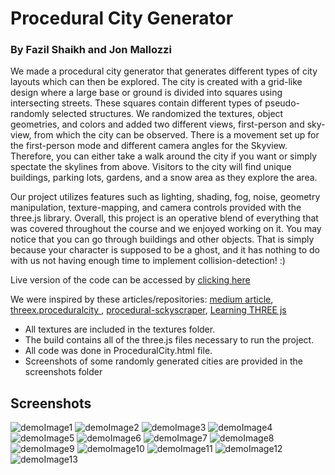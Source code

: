 # Procedural City Generator
### By Fazil Shaikh and Jon Mallozzi

We made a procedural city generator that generates different types of city layouts which can then be explored. The city is created with a grid-like design where a large base or ground is divided into squares using intersecting streets. These squares contain different types of pseudo-randomly selected structures. We randomized the textures, object geometries, and colors and added two different views, first-person and sky-view, from which the city can be observed. There is a movement set up for the first-person mode and different camera angles for the Skyview. Therefore, you can either take a walk around the city if you want or simply spectate the skylines from above. Visitors to the city will find unique buildings, parking lots, gardens, and a snow area as they explore the area. 

Our project utilizes features such as lighting, shading, fog, noise, geometry manipulation, texture-mapping, and camera controls provided with the three.js library. Overall, this project is an operative blend of everything that was covered throughout the course and we enjoyed working on it. You may notice that you can go through buildings and other objects. That is simply because your character is supposed to be a ghost, and it has nothing to do with us not having enough time to implement collision-detection! :)

Live version of the code can be accessed by [clicking here](https://cs.usm.maine.edu/~shaikh/cos452/finalproject/ProceduralCity.html)

We were inspired by these articles/repositories: [medium article](https://medium.com/@Rototu/making-a-procedural-skyscraper-city-generator-with-three-js-and-webgl2-8f8b721bd044),
[threex.proceduralcity
](https://github.com/jeromeetienne/threex.proceduralcity),
[procedural-sckyscraper](https://github.com/Rototu/procedural-sckyscraper-city-generator-and-shader/blob/master/main.js),
[Learning THREE js](http://learningthreejs.com/blog/2013/08/02/how-to-do-a-procedural-city-in-100lines/)

- All textures are included in the textures folder.<br/> 
- The build contains all of the three.js files necessary to run the project.<br/>
- All code was done in ProceduralCity.html file.<br/>
- Screenshots of some randomly generated cities are provided in the screenshots folder


## Screenshots

![demoImage1](screenshots/demoImage1.PNG)
![demoImage2](screenshots/demoImage2.PNG)
![demoImage3](screenshots/demoImage3.PNG)
![demoImage4](screenshots/demoImage4.PNG)
![demoImage5](screenshots/demoImage5.PNG)
![demoImage6](screenshots/demoImage6.PNG)
![demoImage7](screenshots/demoImage7.PNG)
![demoImage8](screenshots/demoImage8.PNG)
![demoImage9](screenshots/demoImage9.PNG)
![demoImage10](screenshots/demoImage10.PNG)
![demoImage11](screenshots/demoImage11.PNG)
![demoImage12](screenshots/demoImage12.PNG)
![demoImage13](screenshots/demoImage13.PNG)
